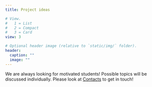 ```yaml
---
title: Project ideas

# View.
#   1 = List
#   2 = Compact
#   3 = Card
view: 3

# Optional header image (relative to `static/img/` folder).
header:
  caption: ""
  image: ""
---
```

We are always looking for motivated students! Possible topics will be discussed individually. Please look at [Contacts](/#contact) to get in touch!
